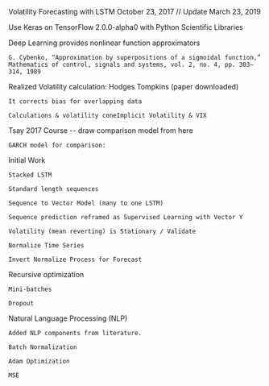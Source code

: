 Volatility Forecasting with LSTM	October 23, 2017 // Update March 23, 2019

Use Keras on TensorFlow 2.0.0-alpha0 with Python Scientific Libraries

Deep Learning provides nonlinear function approximators
    
    G. Cybenko, “Approximation by superpositions of a sigmoidal function,” Mathematics of control, signals and systems, vol. 2, no. 4, pp. 303–314, 1989

Realized Volatility calculation: Hodges Tompkins (paper downloaded)
    
    It corrects bias for overlapping data
    
    Calculations & volatility coneImplicit Volatility & VIX

Tsay 2017 Course -- draw comparison model from here
    
    GARCH model for comparison:

Initial Work
    
    Stacked LSTM
    
    Standard length sequences
    
    Sequence to Vector Model (many to one LSTM)
    
    Sequence prediction reframed as Supervised Learning with Vector Y
    
    Volatility (mean reverting) is Stationary / Validate
    
    Normalize Time Series 
    
    Invert Normalize Process for Forecast

Recursive optimization
    
    Mini-batches
    
    Dropout
    
 Natural Language Processing (NLP)
 
    Added NLP components from literature.
    
    Batch Normalization
    
    Adam Optimization
    
    MSE
